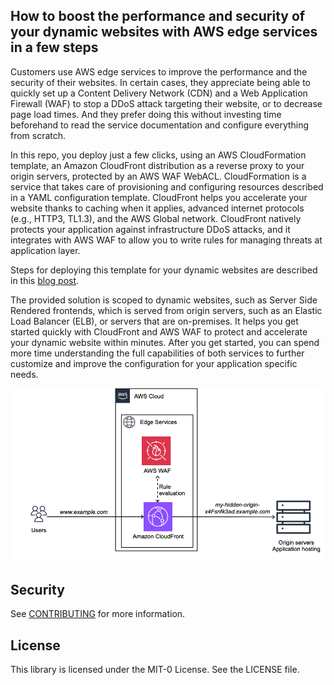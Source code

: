 ## How to boost the performance and security of your dynamic websites with AWS edge services in a few steps

Customers use AWS edge services to improve the performance and the security of their websites. In certain cases, they appreciate being able to quickly set up a Content Delivery Network (CDN) and a Web Application Firewall (WAF) to stop a DDoS attack targeting their website, or to decrease page load times. And they prefer doing this without investing time beforehand to read the service documentation and configure everything from scratch.

In this repo, you deploy just a few clicks, using an AWS CloudFormation template, an Amazon CloudFront distribution as a reverse proxy to your origin servers, protected by an AWS WAF WebACL. CloudFormation is a service that takes care of provisioning and configuring resources described in a YAML configuration template. CloudFront helps you accelerate your website thanks to caching when it applies, advanced internet protocols (e.g., HTTP3, TL1.3), and the AWS Global network. CloudFront natively protects your application against infrastructure DDoS attacks, and it integrates with AWS WAF to allow you to write rules for managing threats at application layer. 

Steps for deploying this template for your dynamic websites are described in this [blog post](https://aws.amazon.com/blogs/networking-and-content-delivery/how-to-boost-the-performance-and-security-of-your-dynamic-websites-with-aws-edge-services-in-a-few-steps/).

The provided solution is scoped to dynamic websites, such as Server Side Rendered frontends, which is served from origin servers, such as an Elastic Load Balancer (ELB), or servers that are on-premises. It helps you get started quickly with CloudFront and AWS WAF to protect and accelerate your dynamic website within minutes. After you get started, you can spend more time understanding the full capabilities of both services to further customize and improve the configuration for your application specific needs.

![image](architecture-web-application-cloudFront-waf.png)

## Security

See [CONTRIBUTING](CONTRIBUTING.md#security-issue-notifications) for more information.

## License

This library is licensed under the MIT-0 License. See the LICENSE file.

